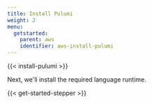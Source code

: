```yaml
---
title: Install Pulumi
weight: 2
menu:
  getstarted:
    parent: aws
    identifier: aws-install-pulumi
---
```


{{< install-pulumi >}}

Next, we'll install the required language runtime.

{{< get-started-stepper >}}
